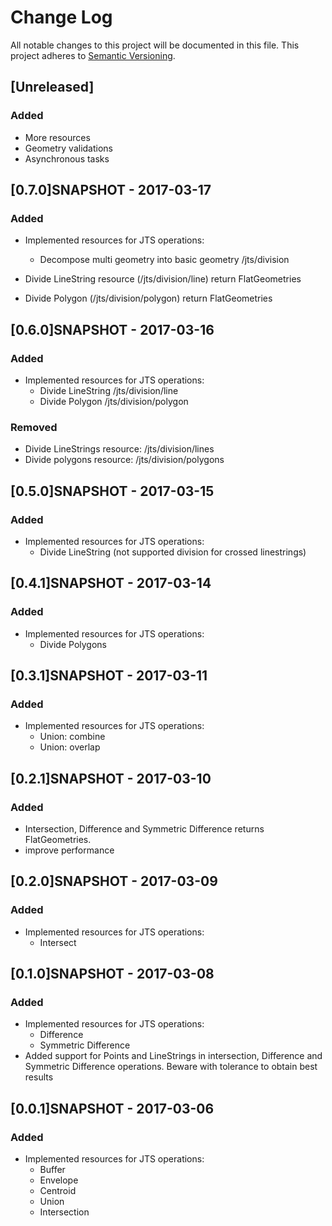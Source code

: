 # Change Log
All notable changes to this project will be documented in this file.
This project adheres to [Semantic Versioning](http://semver.org/).


## [Unreleased]
### Added
- More resources
- Geometry validations
- Asynchronous tasks

## [0.7.0]SNAPSHOT - 2017-03-17

### Added
- Implemented resources for JTS operations:
	- Decompose multi geometry into basic geometry /jts/division

- Divide LineString resource (/jts/division/line) return FlatGeometries
- Divide Polygon (/jts/division/polygon) return FlatGeometries
	
	
## [0.6.0]SNAPSHOT - 2017-03-16

### Added
- Implemented resources for JTS operations:
	- Divide LineString /jts/division/line
	- Divide Polygon /jts/division/polygon

### Removed
- Divide LineStrings resource: /jts/division/lines
- Divide polygons resource: /jts/division/polygons

## [0.5.0]SNAPSHOT - 2017-03-15

### Added
- Implemented resources for JTS operations:
	- Divide LineString (not supported division for crossed linestrings)
	
## [0.4.1]SNAPSHOT - 2017-03-14

### Added
- Implemented resources for JTS operations:
	- Divide Polygons

## [0.3.1]SNAPSHOT - 2017-03-11

### Added
- Implemented resources for JTS operations:
	- Union: combine
	- Union: overlap


## [0.2.1]SNAPSHOT - 2017-03-10

### Added
- Intersection, Difference and Symmetric Difference returns FlatGeometries.
- improve performance

## [0.2.0]SNAPSHOT - 2017-03-09

### Added
- Implemented resources for JTS operations:
	- Intersect

## [0.1.0]SNAPSHOT - 2017-03-08

### Added
- Implemented resources for JTS operations:
	- Difference
	- Symmetric Difference 
- Added support for Points and LineStrings in intersection, Difference and Symmetric Difference operations. Beware with tolerance to obtain best results

## [0.0.1]SNAPSHOT - 2017-03-06

### Added
- Implemented resources for JTS operations: 
  - Buffer 
  - Envelope 
  - Centroid 
  - Union 
  - Intersection
